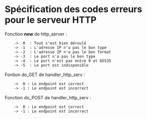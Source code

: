 # Spécification des codes erreurs pour le serveur HTTP

Fonction __new__ de http_server :

		-> 	0  : Tout s'est bien déroulé 
		-> -1  : L'adresse IP n'a pas le bon type 
		-> -2  : L'adresse IP n'a pas le bon format
		-> -3  : Le port n'a pas le bon type
		-> -4  : Le port n'est pas entre 0 et 65535
		-> -5  : Le port est indisponible

Fontion do_GET de handler_http_serv :

		->  0 : Le endpoint est correct
		-> -1 : Le endpoint est incorrect

Fonction do_POST de handler_http_serv :

		->  0 : Le endpoint est correct
		-> -1 : Le endpoint est incorrect

